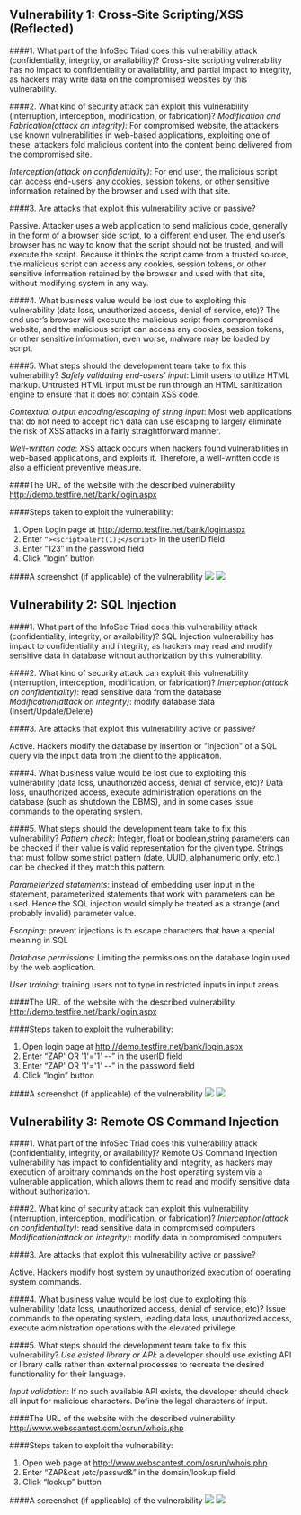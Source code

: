 ## Vulnerability 1: Cross-Site Scripting/XSS (Reflected)

####1. What part of the InfoSec Triad does this vulnerability attack (confidentiality, integrity, or availability)?
Cross-site scripting vulnerability has no impact to confidentiality or availability, and partial impact to integrity, as hackers may write data on the compromised websites by this vulnerability.

####2. What kind of security attack can exploit this vulnerability (interruption, interception, modification, or fabrication)?
*Modification and Fabrication(attack on integrity)*: For compromised website, the attackers use known vulnerabilities in web-based applications, exploiting one of these, attackers fold malicious content into the content being delivered from the compromised site.


*Interception(attack on confidentiality)*: For end user, the malicious script can access end-users’ any cookies, session tokens, or other sensitive information retained by the browser and used with that site.


####3. Are attacks that exploit this vulnerability active or passive?

Passive. Attacker uses a web application to send malicious code, generally in the form of a browser side script, to a different end user. The end user’s browser has no way to know that the script should not be trusted, and will execute the script. Because it thinks the script came from a trusted source, the malicious script can access any cookies, session tokens, or other sensitive information retained by the browser and used with that site, without modifying system in any way. 


####4. What business value would be lost due to exploiting this vulnerability (data loss, unauthorized access, denial of service, etc)?
The end user’s browser will execute the malicious script from compromised website, and the malicious script can access any cookies, session tokens, or other sensitive information, even worse, malware may be loaded by script.


####5. What steps should the development team take to fix this vulnerability?
*Safely validating end-users’ input*: Limit users to utilize HTML markup. Untrusted HTML input must be run through an HTML sanitization engine to ensure that it does not contain XSS code.


*Contextual output encoding/escaping of string input*: Most web applications that do not need to accept rich data can use escaping to largely eliminate the risk of XSS attacks in a fairly straightforward manner.


*Well-written code*: XSS attack occurs when hackers found vulnerabilities in web-based applications, and exploits it. Therefore, a well-written code is also a efficient preventive measure.


####The URL of the website with the described vulnerability
http://demo.testfire.net/bank/login.aspx


####Steps taken to exploit the vulnerability:
1. Open Login page at http://demo.testfire.net/bank/login.aspx 
2. Enter `“><script>alert(1);</script>` in the userID field
3. Enter “123” in the password field
4. Click “login” button


####A screenshot (if applicable) of the vulnerability
![](https://github.com/carolcheng124/IS2545_Deliverable5/blob/master/screenshots/xss_1.png)
![](https://github.com/carolcheng124/IS2545_Deliverable5/blob/master/screenshots/xss_2.png)

## Vulnerability 2: SQL Injection

####1. What part of the InfoSec Triad does this vulnerability attack (confidentiality, integrity, or availability)?
SQL Injection vulnerability has impact to confidentiality and integrity, as hackers may read and modify sensitive data in database without authorization by this vulnerability.

####2. What kind of security attack can exploit this vulnerability (interruption, interception, modification, or fabrication)?
*Interception(attack on confidentiality)*: read sensitive data from the database
*Modification(attack on integrity)*: modify database data (Insert/Update/Delete)

####3. Are attacks that exploit this vulnerability active or passive?

Active. Hackers modify the database by insertion or "injection" of a SQL query via the input data from the client to the application.

####4. What business value would be lost due to exploiting this vulnerability (data loss, unauthorized access, denial of service, etc)?
Data loss, unauthorized access, execute administration operations on the database (such as shutdown the DBMS), and in some cases issue commands to the operating system.

####5. What steps should the development team take to fix this vulnerability?
*Pattern check*: Integer, float or boolean,string parameters can be checked if their value is valid representation for the given type. Strings that must follow some strict pattern (date, UUID, alphanumeric only, etc.) can be checked if they match this pattern.

*Parameterized statements*: instead of embedding user input in the statement, parameterized statements that work with parameters can be used. Hence the SQL injection would simply be treated as a strange (and probably invalid) parameter value.


*Escaping*: prevent injections is to escape characters that have a special meaning in SQL


*Database permissions*: Limiting the permissions on the database login used by the web application.


*User training*: training users not to type in restricted inputs in input areas.


####The URL of the website with the described vulnerability
http://demo.testfire.net/bank/login.aspx


####Steps taken to exploit the vulnerability:
1. Open login page at http://demo.testfire.net/bank/login.aspx
2. Enter “ZAP' OR '1'='1' --” in the userID field
3. Enter “ZAP' OR '1'='1' --” in the password field
4. Click “login” button

####A screenshot (if applicable) of the vulnerability
![](https://github.com/carolcheng124/IS2545_Deliverable5/blob/master/screenshots/SQL_injection_1.png)
![](https://github.com/carolcheng124/IS2545_Deliverable5/blob/master/screenshots/SQL_injection_2.png)

## Vulnerability 3: Remote OS Command Injection

####1. What part of the InfoSec Triad does this vulnerability attack (confidentiality, integrity, or availability)?
Remote OS Command Injection vulnerability has impact to confidentiality and integrity, as hackers may execution of arbitrary commands on the host operating system via a vulnerable application, which allows them to read and modify sensitive data without authorization.

####2. What kind of security attack can exploit this vulnerability (interruption, interception, modification, or fabrication)?
*Interception(attack on confidentiality)*: read sensitive data in compromised computers
*Modification(attack on integrity)*:  modify data in compromised computers

####3. Are attacks that exploit this vulnerability active or passive?

Active. Hackers modify host system by unauthorized execution of operating system commands.

####4. What business value would be lost due to exploiting this vulnerability (data loss, unauthorized access, denial of service, etc)?
Issue commands to the operating system, leading data loss, unauthorized access, execute administration operations with the elevated privilege.

####5. What steps should the development team take to fix this vulnerability?
*Use existed library or API*: a developer should use existing API or library calls rather than external processes to recreate the desired functionality for their language.

*Input validation*: If no such available API exists, the developer should check all input for malicious characters. Define the legal characters of input.

####The URL of the website with the described vulnerability
http://www.webscantest.com/osrun/whois.php


####Steps taken to exploit the vulnerability:
1. Open web page at http://www.webscantest.com/osrun/whois.php 
2. Enter “ZAP&cat /etc/passwd&” in the domain/lookup field
3. Click “lookup” button


####A screenshot (if applicable) of the vulnerability
![](https://github.com/carolcheng124/IS2545_Deliverable5/blob/master/screenshots/remote_1.png)
![](https://github.com/carolcheng124/IS2545_Deliverable5/blob/master/screenshots/remote_2.png)
